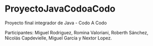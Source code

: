 # ProyectoJavaCodoaCodo
Proyecto final integrador de Java - Codo A Codo

Participantes: Miguel Rodriguez, Romina Valoriani, Roberth Sánchez, Nicolás Capdevielle, Miguel García y Nextor Lopez.
